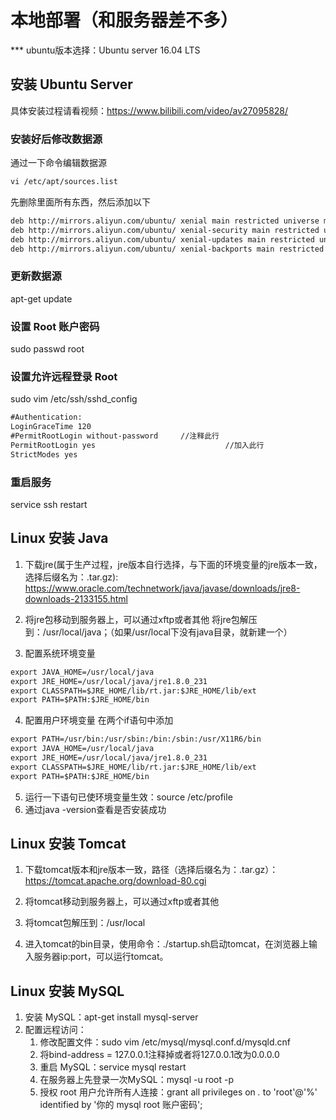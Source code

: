 # 本地部署（和服务器差不多）
*** ubuntu版本选择：Ubuntu server 16.04 LTS
## 安装 Ubuntu Server
具体安装过程请看视频：https://www.bilibili.com/video/av27095828/
### 安装好后修改数据源
通过一下命令编辑数据源
```xml
vi /etc/apt/sources.list
```
先删除里面所有东西，然后添加以下
```xml
deb http://mirrors.aliyun.com/ubuntu/ xenial main restricted universe multiverse
deb http://mirrors.aliyun.com/ubuntu/ xenial-security main restricted universe multiverse
deb http://mirrors.aliyun.com/ubuntu/ xenial-updates main restricted universe multiverse
deb http://mirrors.aliyun.com/ubuntu/ xenial-backports main restricted universe multiverse
```
### 更新数据源
apt-get update

### 设置 Root 账户密码
sudo passwd root
### 设置允许远程登录 Root
sudo vim /etc/ssh/sshd_config
```xml
#Authentication:
LoginGraceTime 120
#PermitRootLogin without-password     //注释此行
PermitRootLogin yes                             //加入此行
StrictModes yes
```
### 重启服务
service ssh restart

## Linux 安装 Java
1. 下载jre(属于生产过程，jre版本自行选择，与下面的环境变量的jre版本一致，选择后缀名为：.tar.gz):
https://www.oracle.com/technetwork/java/javase/downloads/jre8-downloads-2133155.html

2. 将jre包移动到服务器上，可以通过xftp或者其他
将jre包解压到：/usr/local/java；（如果/usr/local下没有java目录，就新建一个）

3. 配置系统环境变量
```xml
export JAVA_HOME=/usr/local/java
export JRE_HOME=/usr/local/java/jre1.8.0_231
export CLASSPATH=$JRE_HOME/lib/rt.jar:$JRE_HOME/lib/ext
export PATH=$PATH:$JRE_HOME/bin
```
4. 配置用户环境变量
在两个if语句中添加
```xml
export PATH=/usr/bin:/usr/sbin:/bin:/sbin:/usr/X11R6/bin
export JAVA_HOME=/usr/local/java             
export JRE_HOME=/usr/local/java/jre1.8.0_231
export CLASSPATH=$JRE_HOME/lib/rt.jar:$JRE_HOME/lib/ext
export PATH=$PATH:$JRE_HOME/bin
```
5. 运行一下语句已使环境变量生效：source /etc/profile
6. 通过java -version查看是否安装成功

## Linux 安装 Tomcat
1. 下载tomcat版本和jre版本一致，路径（选择后缀名为：.tar.gz）：https://tomcat.apache.org/download-80.cgi
2. 将tomcat移动到服务器上，可以通过xftp或者其他
3. 将tomcat包解压到：/usr/local

4. 进入tomcat的bin目录，使用命令：./startup.sh启动tomcat，在浏览器上输入服务器ip:port，可以运行tomcat。

## Linux 安装 MySQL
1. 安装 MySQL：apt-get install mysql-server
2. 配置远程访问：
    1. 修改配置文件：sudo vim /etc/mysql/mysql.conf.d/mysqld.cnf
    2. 将bind-address = 127.0.0.1注释掉或者将127.0.0.1改为0.0.0.0
    3. 重启 MySQL：service mysql restart
    4. 在服务器上先登录一次MySQL：mysql -u root -p
    5. 授权 root 用户允许所有人连接：grant all privileges on *.* to 'root'@'%' identified by '你的 mysql root 账户密码';
